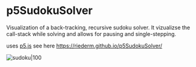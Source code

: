 # p5SudokuSolver

Visualization of a back-tracking, recursive sudoku solver.
It vizualizse the call-stack while solving and allows for pausing and single-stepping.

uses [p5.js](https://p5js.org/)
see here https://riederm.github.io/p5SudokuSolver/

![sudoku|100](https://github.com/riederm/p5SudokuSolver/assets/3087112/74877489-7a15-4d0f-b3b2-fd87ae466860)
